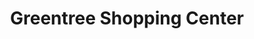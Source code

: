 ---
title: "Greentree Shopping Center"
url: /naples/greentree-shopping-center/
shop: Einkaufszentrum
---